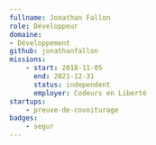 ```yaml
---
fullname: Jonathan Fallon
role: Développeur
domaine:
- Développement
github: jonathanfallon
missions:
    - start: 2018-11-05
      end: 2021-12-31
      status: independent
      employer: Codeurs en Liberté
startups:
    - preuve-de-covoiturage
badges:
    - segur
---
```

